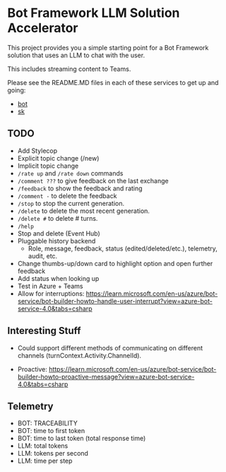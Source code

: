 # Bot Framework LLM Solution Accelerator

This project provides you a simple starting point for a Bot Framework solution that uses an LLM to chat with the user.

This includes streaming content to Teams.

Please see the README.MD files in each of these services to get up and going:

- [bot](./bot/README.md)
- [sk](./sk/README.md)

## TODO

- Add Stylecop
- Explicit topic change (/new)
- Implicit topic change
- `/rate up` and `/rate down` commands
- `/comment ???` to give feedback on the last exchange
- `/feedback` to show the feedback and rating
- `/comment -` to delete the feedback
- `/stop` to stop the current generation.
- `/delete` to delete the most recent generation.
- `/delete #` to delete # turns.
- `/help`
- Stop and delete (Event Hub)​
- Pluggable history backend​
  - Role, message, feedback, status (edited/deleted/etc.), telemetry, audit, etc.
- Change thumbs-up/down card to highlight option and open further feedback
- Add status when looking up
- Test in Azure + Teams
- Allow for interruptions: <https://learn.microsoft.com/en-us/azure/bot-service/bot-builder-howto-handle-user-interrupt?view=azure-bot-service-4.0&tabs=csharp>

## Interesting Stuff

- Could support different methods of communicating on different channels (turnContext.Activity.ChannelId).

- Proactive: <https://learn.microsoft.com/en-us/azure/bot-service/bot-builder-howto-proactive-message?view=azure-bot-service-4.0&tabs=csharp>

## Telemetry

- BOT: TRACEABILITY
- BOT: time to first token
- BOT: time to last token (total response time)
- LLM: total tokens
- LLM: tokens per second
- LLM: time per step
